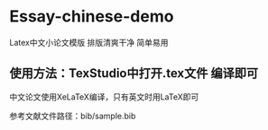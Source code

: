 # Essay-chinese-demo
Latex中文小论文模版 排版清爽干净 简单易用 


使用方法：TexStudio中打开.tex文件 编译即可
---
中文论文使用XeLaTeX编译，只有英文时用LaTeX即可

参考文献文件路径：bib/sample.bib

